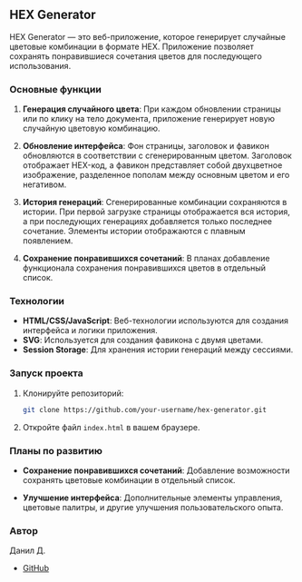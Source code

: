 ## HEX Generator

HEX Generator — это веб-приложение, которое генерирует случайные цветовые комбинации в формате HEX. Приложение позволяет сохранять понравившиеся сочетания цветов для последующего использования.

### Основные функции

1. **Генерация случайного цвета**: При каждом обновлении страницы или по клику на тело документа, приложение генерирует новую случайную цветовую комбинацию.

2. **Обновление интерфейса**: Фон страницы, заголовок и фавикон обновляются в соответствии с сгенерированным цветом. Заголовок отображает HEX-код, а фавикон представляет собой двухцветное изображение, разделенное пополам между основным цветом и его негативом.

3. **История генераций**: Сгенерированные комбинации сохраняются в истории. При первой загрузке страницы отображается вся история, а при последующих генерациях добавляется только последнее сочетание. Элементы истории отображаются с плавным появлением.

4. **Сохранение понравившихся сочетаний**: В планах добавление функционала сохранения понравившихся цветов в отдельный список.

### Технологии

- **HTML/CSS/JavaScript**: Веб-технологии используются для создания интерфейса и логики приложения.
- **SVG**: Используется для создания фавикона с двумя цветами.
- **Session Storage**: Для хранения истории генераций между сессиями.

### Запуск проекта

1. Клонируйте репозиторий:

   ```bash
   git clone https://github.com/your-username/hex-generator.git
   ```

2. Откройте файл `index.html` в вашем браузере.

### Планы по развитию

- **Сохранение понравившихся сочетаний**: Добавление возможности сохранять цветовые комбинации в отдельный список.

- **Улучшение интерфейса**: Дополнительные элементы управления, цветовые палитры, и другие улучшения пользовательского опыта.

### Автор

Данил Д.

- [GitHub](https://github.com/code0verdose)


